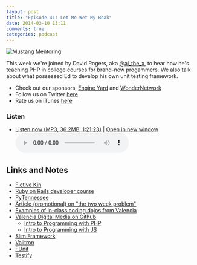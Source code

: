 ```yaml
---
layout: post
title: "Episode 41: Let Me Wet My Beak"
date: 2014-03-10 13:11
comments: true
categories: podcast
---
```


<img src="http://devhell.s3.amazonaws.com/images/wet_my_beak.jpg" alt="Mustang Mentoring">

This week we're joined by David Rogers, aka [@al_the_x](https://twitter.com/al_the_x), to hear how he's teaching PHP in college courses for brand-new progammers. We also talk about what possessed Ed to develop his own unit testing framework.

* Check out our sponsors, [Engine Yard](http://www.engineyard.com/) and [WonderNetwork](https://wondernetwork.com/)
* Follow us on Twitter [here](https://twitter.com/dev_hell).
* Rate us on iTunes [here](http://itunes.apple.com/us/podcast/dev-hell/id489840699)

### Listen

* <a href="http://devhell.s3.amazonaws.com/ep41-64mono.mp3" rel="enclosure">Listen now (MP3, 36.2MB, 1:21:23)</a> | <a href="/player.html?ep41-64mono.mp3" target="player_win" class="audio-player-popup">Open in new window</a>    
    <audio controls src="http://devhell.s3.amazonaws.com/ep41-64mono.mp3">

## Links and Notes

* [Fictive Kin](http://fictivekin.com)
* [Ruby on Rails developer course](http://devbootcamp.com/)
* [PyTennessee](http://www.pytennessee.org/)
* [Article (promotional) on "the two week problem"](https://www.openshift.com/blogs/solving-the-two-week-problem-by-developing-in-the-cloud)
* [Examples of in-class coding dojos from Valencia](https://github.com/vcc-dig1108/vcc-dig1108-coding-dojos)
* [Valencia Digital Media on Github](https://github.com/valencia-digital-media/)
  * [Intro to Programming with PHP](https://github.com/vcc-dig1108/)
  * [Intro to Programming with JS](https://github.com/vcc-dig1102/)
* [Slim Framework](http://www.slimframework.com/)
* [Valitron](http://vancelucas.com/blog/valitron-the-simple-validation-library-that-doesnt-suck/)
* [FUnit](https://github.com/funkatron/FUnit)
* [Testify](http://tutorialzine.com/projects/testify/)


